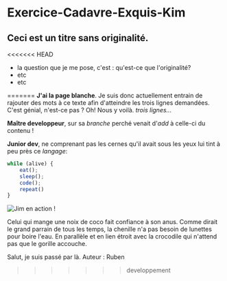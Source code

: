 # Exercice-Cadavre-Exquis-Kim
## Ceci est un titre sans originalité. 
<<<<<<< HEAD

- la question que je me pose, c'est : qu'est-ce que l'originalité? 
- etc
- etc

=======
**J'ai la page blanche**. Je suis donc actuellement entrain de rajouter des mots à ce texte afin d'atteindre les trois lignes demandées. C'est génial, n'est-ce pas ? Oh! Nous y voilà. *trois lignes...* 

**Maître developpeur**, sur sa _branche_ perché venait d'_add_ à celle-ci du contenu !

**Junior dev**, ne comprenant pas les cernes qu'il avait sous les yeux lui tint à peu près ce _langage_:

```javascript
while (alive) {
    eat();
    sleep();
    code();
    repeat()
}
```
![Jim en action !](https://media.giphy.com/media/fQZX2aoRC1Tqw/source.gif)

Celui qui mange une noix de coco fait confiance à son anus. Comme dirait le grand parrain de tous les temps, la chenille n'a pas besoin de lunettes pour boire l'eau. En parallèle et en lien étroit avec la crocodile qui n'attend pas que le gorille accouche.

Salut, je suis passé par là. Auteur : Ruben
>>>>>>> developpement
